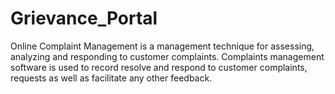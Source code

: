 # Grievance_Portal
Online Complaint Management is a management technique for assessing, analyzing and responding to customer complaints. Complaints management software is used to record resolve and respond to customer complaints, requests as well as facilitate any other feedback.

